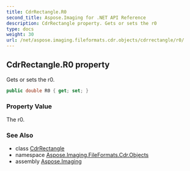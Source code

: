 ```yaml
---
title: CdrRectangle.R0
second_title: Aspose.Imaging for .NET API Reference
description: CdrRectangle property. Gets or sets the r0
type: docs
weight: 30
url: /net/aspose.imaging.fileformats.cdr.objects/cdrrectangle/r0/
---
```

## CdrRectangle.R0 property

Gets or sets the r0.

```csharp
public double R0 { get; set; }
```

### Property Value

The r0.

### See Also

* class [CdrRectangle](../)
* namespace [Aspose.Imaging.FileFormats.Cdr.Objects](../../cdrrectangle/)
* assembly [Aspose.Imaging](../../../)


